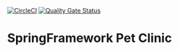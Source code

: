 [![CircleCI](https://circleci.com/gh/dugurlu/sfg-pet-clinic/tree/master.svg?style=svg)](https://circleci.com/gh/dugurlu/sfg-pet-clinic/tree/master)
[![Quality Gate Status](https://sonarcloud.io/api/project_badges/measure?project=dugurlu_sfg-pet-clinic&metric=alert_status)](https://sonarcloud.io/dashboard?id=dugurlu_sfg-pet-clinic)
# SpringFramework Pet Clinic
